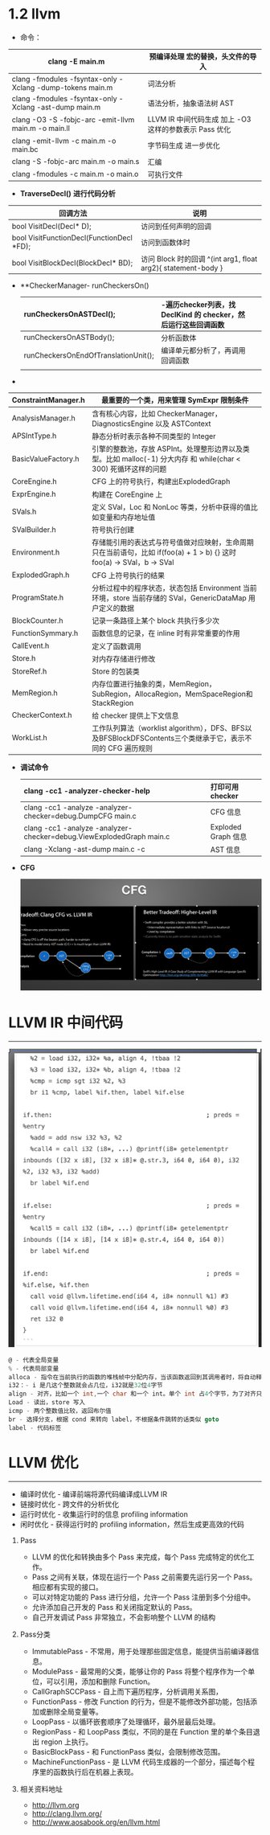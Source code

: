# 1.2 llvm



* 命令：

| clang -E main.m                                           | 预编译处理 宏的替换，头文件的导入                      |
| --------------------------------------------------------- | ------------------------------------------------------ |
| clang -fmodules -fsyntax-only -Xclang -dump-tokens main.m | 词法分析                                               |
| clang -fmodules -fsyntax-only -Xclang -ast-dump main.m    | 语法分析，抽象语法树 AST                               |
| clang -O3 -S -fobjc-arc -emit-llvm main.m -o main.ll      | LLVM IR 中间代码生成 加上 -O3 这样的参数表示 Pass 优化 |
| clang -emit-llvm -c main.m -o main.bc                     | 字节码生成 进一步优化                                  |
| clang -S -fobjc-arc main.m -o main.s                      | 汇编                                                   |
| clang -fmodules -c main.m -o main.o                       | 可执行文件                                             |



* **TraverseDecl()** **进行代码分析**

| 回调方法                                  | 说明                                                         |
| ----------------------------------------- | ------------------------------------------------------------ |
| bool VisitDecl(Decl* D);                  | 访问到任何声明的回调                                         |
| bool VisitFunctionDecl(FunctionDecl *FD); | 访问到函数体时                                               |
| bool VisitBlockDecl(BlockDecl* BD);       | 访问 Block 时的回调 ^(int arg1, float arg2){ statement-body } |



* **CheckerManager- runCheckersOn()

  | runCheckersOnASTDecl();              | -遍历checker列表，找 DeclKind 的 checker，然后运行这些回调函数<br/> |      |
  | ------------------------------------ | ------------------------------------------------------------ | ---- |
  | runCheckersOnASTBody();              | 分析函数体<br/>                                              |      |
  | runCheckersOnEndOfTranslationUnit(); | 编译单元都分析了，再调用回调函数                             |      |
  |                                      |                                                              |      |


*  

  | ConstraintManager.h | 最重要的一个类，用来管理 SymExpr 限制条件                    |
  | ------------------- | ------------------------------------------------------------ |
  | AnalysisManager.h   | 含有核心内容，比如 CheckerManager，DiagnosticsEngine 以及 ASTContext |
  | APSIntType.h        | 静态分析时表示各种不同类型的 Integer                         |
  | BasicValueFactory.h | 引擎的整数池，存放 ASPInt。处理整形边界以及类型。比如 malloc(-1) 分大内存 和 while(char < 300) 死循环这样的问题 |
  | CoreEngine.h        | CFG 上的符号执行，构建出ExplodedGraph                        |
  | ExprEngine.h        | 构建在 CoreEngine 上                                         |
  | SVals.h             | 定义 SVal，Loc 和 NonLoc 等类，分析中获得的值比如变量和内存地址值 |
  | SValBuilder.h       | 符号执行创建                                                 |
  | Environment.h       | 存储能引用的表达式与符号值做对应映射，生命周期只在当前语句，比如 if(foo(a) + 1 > b) {} 这时 foo(a) -> SVal，b -> SVal |
  | ExplodedGraph.h     | CFG 上符号执行的结果                                         |
  | ProgramState.h      | 分析过程中的程序状态，状态包括 Environment 当前环境，store 当前存储的 SVal，GenericDataMap 用户定义的数据 |
  | BlockCounter.h      | 记录一条路径上某个 block 共执行多少次                        |
  | FunctionSymmary.h   | 函数信息的记录，在 inline 时有非常重要的作用                 |
  | CallEvent.h         | 定义了函数调用                                               |
  | Store.h             | 对内存存储进行修改                                           |
  | StoreRef.h          | Store 的包装类                                               |
  | MemRegion.h         | 内存位置进行抽象的类，MemRegion，SubRegion，AllocaRegion，MemSpaceRegion和StackRegion |
  | CheckerContext.h    | 给 checker 提供上下文信息                                    |
  | WorkList.h          | 工作队列算法（worklist algorithm），DFS、BFS以及BFSBlockDFSContents三个类继承于它，表示不同的 CFG 遍历规则 |



* **调试命令**

  | clang -cc1 -analyzer-checker-help                            | 打印可用 checker    |
  | ------------------------------------------------------------ | ------------------- |
  | clang -cc1 -analyze -analyzer-checker=debug.DumpCFG main.c   | CFG 信息            |
  | clang -cc1 -analyze -analyzer-checker=debug.ViewExplodedGraph main.c | Exploded Graph 信息 |
  | clang -Xclang -ast-dump main.c -c                            | AST 信息            |

* **CFG**

  ![](./image/5.0.png)





# LLVM IR 中间代码

---
![](./image/6.0.png)
```c
@ - 代表全局变量
% - 代表局部变量
alloca - 指令在当前执行的函数的堆栈帧中分配内存，当该函数返回到其调用者时，将自动释放内存。
i32：- i 是几这个整数就会占几位，i32就是32位4字节
align - 对齐，比如一个 int,一个 char 和一个 int。单个 int 占4个字节，为了对齐只占一个字节的 char需要向4对齐占用4字节空间。
Load - 读出，store 写入
icmp - 两个整数值比较，返回布尔值
br - 选择分支，根据 cond 来转向 label，不根据条件跳转的话类似 goto
label - 代码标签
```





# LLVM 优化 

---
* 编译时优化 - 编译前端将源代码编译成LLVM IR
* 链接时优化 - 跨文件的分析优化
* 运行时优化 - 收集运行时的信息 profiling information
* 闲时优化 - 获得运行时的 profiling information，然后生成更高效的代码



1. Pass 	
   - LLVM 的优化和转换由多个 Pass 来完成，每个 Pass 完成特定的优化工作。
   - Pass 之间有关联，体现在运行一个 Pass 之前需要先运行另一个 Pass。相应都有实现的接口。
   - 可以对特定功能的 Pass 进行分组，允许一个 Pass 注册到多个分组中。
   - 允许添加自己开发的 Pass 和关闭指定默认的 Pass。
   - 自己开发调试 Pass 非常独立，不会影响整个 LLVM 的结构
2. Pass分类
   - ImmutablePass - 不常用，用于处理那些固定信息，能提供当前编译器信息。
   - ModulePass - 最常用的父类，能够让你的 Pass 将整个程序作为一个单位，可以引用，添加和删除 Function。
   - CallGraphSCCPass - 自上而下遍历程序，分析调用关系图，
   - FunctionPass - 修改 Function 的行为，但是不能修改外部功能，包括添加或删除全局变量等。
   - LoopPass - 以循环嵌套顺序了处理循环，最外层最后处理。
   - RegionPass - 和 LoopPass 类似，不同的是在 Function 里的单个条目退出 region 上执行。
   - BasicBlockPass -  和 FunctionPass 类似，会限制修改范围。
   - MachineFunctionPass - 是 LLVM 代码生成器的一个部分，描述每个程序里的函数执行后在机器上表现。

3. 相关资料地址
   - <http://llvm.org>
   - <http://clang.llvm.org/>
   - <http://www.aosabook.org/en/llvm.html>